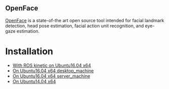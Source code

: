 OpenFace
---

[OpenFace](https://github.com/TadasBaltrusaitis/OpenFace) is a state-of-the art
open source tool intended for facial landmark detection, head pose estimation,
facial action unit recognition, and eye-gaze estimation.


# Installation

* [With ROS kinetic on Ubuntu16.04 x64](https://github.com/mxochicale/openface/blob/master/installation/INSTALLATION_ROSKINETIC_Ubuntu16.04_desktop_machine.md)
* [On Ubuntu16.04 x64 desktop_machine](https://github.com/mxochicale/openface/blob/master/installation/INSTALLATION_Ubuntu16.04_desktop_machine.md)  
* [On Ubuntu16.04 x64 server_machine](https://github.com/mxochicale/openface/blob/master/installation/INSTALLATION_Ubuntu16.04_server_machine.md)
* [On Ubuntu14.04 x64](https://github.com/mxochicale/openface/blob/master/installation/INSTALLATION_Ubuntu14.04.md)  


